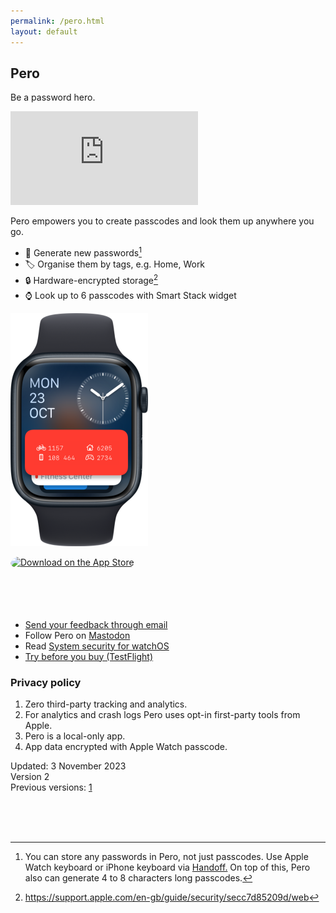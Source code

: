 ```yaml
---
permalink: /pero.html
layout: default
---
```


<link rel="stylesheet" href="style/hero.css">

<h2 class="appName">Pero</h2>
<p class="hero">Be a password hero.</p>

<iframe class="ad" src="https://player.vimeo.com/video/880931232?badge=0&amp;autopause=0&amp;quality_selector=1&amp;player_id=0&amp;app_id=58479" frameborder="0" allow="fullscreen; picture-in-picture" title="Passcode hero."></iframe>

Pero empowers you to create passcodes and look them up anywhere you go.

- 🔢 Generate new passwords[^1]
- 🏷️ Organise them by tags, e.g. Home, Work
- 🔒 Hardware-encrypted storage[^2]
- ⌚️ Look up to 6 passcodes with Smart Stack widget


<p><img class="screenshot" alt="Apple Watch Smart Stack showing Pero widget with 4 short passcodes." src="/images/pero-hero_2x.png" style="width: 220px; padding-bottom: 0;" /></p>

<a href="https://apps.apple.com/us/app/pero/id6452802397?itsct=apps_box_badge&amp;itscg=30200" style="display: inline-block; overflow: hidden; border-radius: 13px; width: 250px; height: 83px;"><img src="https://tools.applemediaservices.com/api/badges/download-on-the-app-store/black/en-us?size=250x83&amp;releaseDate=1699920000" alt="Download on the App Store" style="border-radius: 13px; width: 250px; height: 83px;"></a>

- [Send your feedback through email](https://www.cocoa.productions/support) 
- Follow Pero on <a rel="me" href="https://mastodonapp.uk/@pero">Mastodon</a>
- Read [System security for watchOS](https://support.apple.com/en-gb/guide/security/secc7d85209d/web)
- [Try before you buy (TestFlight)](https://testflight.apple.com/join/k5fOnkxq)

<h3 id="privacy">Privacy policy</h3>

1. Zero third-party tracking and analytics.
2. For analytics and crash logs Pero uses opt-in first-party tools from Apple.
3. Pero is a local-only app.
4. App data encrypted with Apple Watch passcode.

Updated: 3 November 2023  
Version 2  
Previous versions: [1](https://github.com/cocoaproductions/cocoaproductions.github.io/commit/08d336383e5d6a177da1c455f94e3af05995121b)  
  
<br>
<br>
<br>

[^1]: You can store any passwords in Pero, not just passcodes. Use Apple Watch keyboard or iPhone keyboard via [Handoff.](https://support.apple.com/en-gb/102426) On top of this, Pero also can generate 4 to 8 characters long passcodes. 
[^2]: <https://support.apple.com/en-gb/guide/security/secc7d85209d/web>
